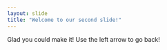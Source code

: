 ```yaml
---
layout: slide
title: "Welcome to our second slide!"
---
```

Glad you could make it!
Use the left arrow to go back!
